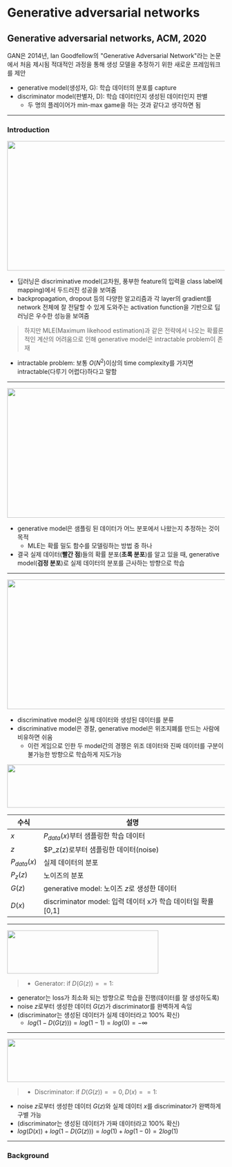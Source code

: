 # Generative adversarial networks

## Generative adversarial networks, ACM, 2020


GAN은 2014년, Ian Goodfellow의 "Generative Adversarial Network"라는 논문에서 처음 제시됨
적대적인 과정을 통해 생성 모델을 추정하기 위한 새로운 프레임워크를 제안
- generative model(생성자, G): 학습 데이터의 분포를 capture
- discriminator model(판별자, D): 학습 데이터인지 생성된 데이터인지 판별
  * 두 명의 플레이어가 min-max game을 하는 것과 같다고 생각하면 됨

---
### Introduction

<img src='https://github.com/mingii4922/Generative-Adversarial-Network-GAN-/assets/79297596/2e5da048-1201-4e72-a515-9d14f7b1b208' height=300 width=800></center>

- 딥러닝은 discriminative model(고차원, 풍부한 feature의 입력을 class label에 mapping)에서 두드러진 성공을 보여줌
- backpropagation, dropout 등의 다양한 알고리즘과 각 layer의 gradient를 network 전체에 잘 전달할 수 있게 도와주는 activation function을 기반으로 딥러닝은 우수한 성능을 보여줌

> 하지만 MLE(Maximum likehood estimation)과 같은 전략에서 나오는 확률론적인 계산의 어려움으로 인해 generative model은 intractable problem이 존재
  * intractable problem: 보통 $O(N^2)$이상의 time complexity를 가지면 intractable(다루기 어렵다)하다고 말함

---
<img src='https://github.com/mingii4922/Generative-Adversarial-Network-GAN-/assets/79297596/b74e3420-cb46-4f15-9b2c-3229e5300622' height=300 width=800></center>

- generative model은 샘플링 된 데이터가 어느 분포에서 나왔는지 추정하는 것이 목적
  * MLE는 확률 밀도 함수를 모델링하는 방법 중 하나
- 결국 실제 데이터(**빨간 점**)들의 확률 분포(**초록 분포**)를 알고 있을 때, generative model(**검정 분포**)로 실제 데이터의 분포를 근사하는 방향으로 학습

---
<img src="https://github.com/mingii4922/Generative-Adversarial-Network-GAN-/assets/79297596/4140a581-34a6-4f91-9240-cfa2174bb012" height=300 width=800></center>


- discriminative model은 실제 데이터와 생성된 데이터를 분류
- discriminative model은 경찰, generative model은 위조지폐를 만드는 사람에 비유하면 쉬움
  - 이런 게임으로 인한 두 model간의 경쟁은 위조 데이터와 진짜 데이터를 구분이 불가능한 방향으로 학습하게 지도가능

<img src="https://github.com/mingii4922/Generative-Adversarial-Network-GAN-/assets/79297596/9a3ad842-c0d9-4ce2-8976-e437408e5fe0" height=100 width=800></center>

|수식|설명|
|---|---|
|$x$|$P_{data}(x)$부터 샘플링한 학습 데이터|
|$z$|$P_z(z)로부터 샘플링한 데이터(noise)|
|$P_{data}(x)$|실제 데이터의 분포|
|$P_z(z)$|노이즈의 분포|
|$G(z)$| generative model: 노이즈 $z$로 생성한 데이터|
|$D(x)$| discriminator model: 입력 데이터 x가 학습 데이터일 확률 [0,1]|

---

<img src="https://github.com/mingii4922/Generative-Adversarial-Network-GAN-/assets/79297596/104d1e11-5fa9-4d43-85d5-26262ca98581" height=100 width=350></center>

> - Generator: 
if $D(G(z)) == 1:$
  - generator는 loss가 최소화 되는 방향으로 학습을 진행(데이터를 잘 생성하도록)
  - noise $z$로부터 생성한 데이터 $G(z)$가 discriminator를 완벽하게 속임
  - (discriminator는 생성된 데이터가 실제 데이터라고 100% 확신)
    - $log(1-D(G(z))) = log(1-1) = log(0) = - \infty$ 

---

<img src="https://github.com/mingii4922/Generative-Adversarial-Network-GAN-/assets/79297596/6b8e89bd-f55d-4128-8a44-c3f1fe1b53fc" height=100 width=600></center>

> - Discriminator: 
if $D(G(z)) == 0, D(x) == 1:$
  - noise $z$로부터 생성한 데이터 $G(z)$와 실제 데이터 $x$를 discriminator가 완벽하게 구별 가능
  - (discriminator는 생성된 데이터가 가짜 데이터라고 100% 확신)
  - $log(D(x)) + log(1-D(G(z))) = log(1) + log(1-0) = 2log(1)$

---
### Background

